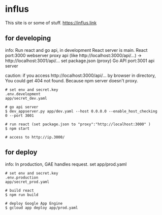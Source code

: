 # influs
This site is or some of stuff.
https://influs.link

## for developing

info: Run react and go api, in development React server is main.
React port:3000
	webserver
	proxy api (like http://localhost:3000/api/...) -> http://localhost:3001/api/...
	set package.json (proxy)
Go API port:3001
	api server

caution: if you access http://localhost:3000/api/... by browser in directory,
You could get 404 not found. Because npm server doesn't proxy.

```
# set env and secret.key
.env.development
app/secret_dev.yaml

# go api server
$ dev_appserver.py app/dev.yaml --host 0.0.0.0 --enable_host_checking 0 --port 3001

# run react (set package.json to "proxy":"http://localhost:3000" )
$ npm start

# access to http://ip.3000/
```

## for deploy

info: In production, GAE handles request.
set app/prod.yaml

```
# set env and secret.key
.env.production
app/secret_prod.yaml

# build react
$ npm run build

# deploy Google App Engine
$ gcloud app deploy app/prod.yaml
```

